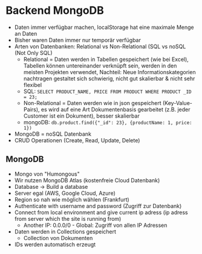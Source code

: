 # Backend MongoDB

- Daten immer verfügbar machen, localStorage hat eine maximale Menge an Daten
- Bisher waren Daten immer nur temporär verfügbar
- Arten von Datenbanken: Relational vs Non-Relational (SQL vs noSQL (Not Only SQL)
  - Relational = Daten werden in Tabellen gespeichert (wie bei Excel), Tabellen können untereinander verknüpft sein, werden in den meisten Projekten verwendet, Nachteil: Neue Informationskategorien nachtragen gestaltet sich schwierig, nicht gut skalierbar & nicht sehr flexibel
  - SQL: `SELECT PRODUCT_NAME, PRICE FROM PRODUCT WHERE PRODUCT _ID = 23;`
  - Non-Relational = Daten werden wie in json gespeichert (Key-Value-Pairs), es wird auf eine Art Dokumentenbasis gearbeitet (z.B. jeder Customer ist ein Dokument), besser skalierbar
  - mongoDB: `db.product.find({"_id": 23}, {productName: 1, price: 1})`
- MongoDB = noSQL Datenbank
- CRUD Operationen (Create, Read, Update, Delete)

## MongoDB

- Mongo von "Humongous"
- Wir nutzen MongoDB Atlas (kostenfreie Cloud Datenbank)
- Database -> Build a database
- Server egal (AWS, Google Cloud, Azure)
- Region so nah wie möglich wählen (Frankfurt)
- Authenticate with username and password (Zugriff zur Datenbank)
- Connect from local environment and give current ip adress (ip adress from server which the site is running from)
  - Another IP: 0.0.0/0 - Global: Zugriff von allen IP Adressen
- Daten werden in Collections gespeichert
  - Collection von Dokumenten
- IDs werden automatisch erzeugt
